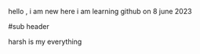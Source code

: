 

hello , i am new here
i am learning github on 8 june 2023

#sub header 

harsh is my everything 

